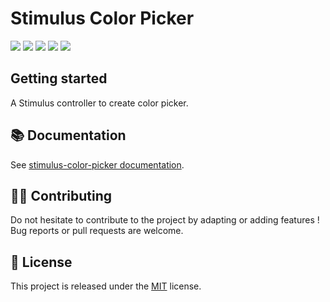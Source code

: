 # Stimulus Color Picker

[![](https://img.shields.io/npm/dt/stimulus-color-picker.svg)](https://www.npmjs.com/package/stimulus-color-picker)
[![](https://img.shields.io/npm/v/stimulus-color-picker.svg)](https://www.npmjs.com/package/stimulus-color-picker)
[![](https://github.com/stimulus-components/stimulus-color-picker/workflows/Lint/badge.svg)](https://github.com/stimulus-components/stimulus-color-picker)
[![](https://github.com/stimulus-components/stimulus-color-picker/workflows/Test/badge.svg)](https://github.com/stimulus-components/stimulus-color-picker)
[![](https://img.shields.io/github/license/stimulus-components/stimulus-color-picker.svg)](https://github.com/stimulus-components/stimulus-color-picker)

## Getting started

A Stimulus controller to create color picker.

## 📚 Documentation

See [stimulus-color-picker documentation](https://www.stimulus-components.com/docs/stimulus-color-picker/).

## 👷‍♂️ Contributing

Do not hesitate to contribute to the project by adapting or adding features ! Bug reports or pull requests are welcome.

## 📝 License

This project is released under the [MIT](http://opensource.org/licenses/MIT) license.
